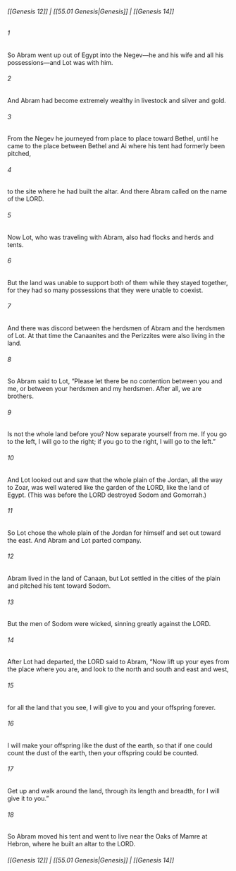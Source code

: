 
###### [[Genesis 12]] | [[55.01 Genesis|Genesis]] | [[Genesis 14]]

###### 1
So Abram went up out of Egypt into the Negev—he and his wife and all his possessions—and Lot was with him.
###### 2
And Abram had become extremely wealthy in livestock and silver and gold.
###### 3
From the Negev he journeyed from place to place toward Bethel, until he came to the place between Bethel and Ai where his tent had formerly been pitched,
###### 4
to the site where he had built the altar. And there Abram called on the name of the LORD.
###### 5
Now Lot, who was traveling with Abram, also had flocks and herds and tents.
###### 6
But the land was unable to support both of them while they stayed together, for they had so many possessions that they were unable to coexist.
###### 7
And there was discord between the herdsmen of Abram and the herdsmen of Lot. At that time the Canaanites and the Perizzites were also living in the land.
###### 8
So Abram said to Lot, “Please let there be no contention between you and me, or between your herdsmen and my herdsmen. After all, we are brothers.
###### 9
Is not the whole land before you? Now separate yourself from me. If you go to the left, I will go to the right; if you go to the right, I will go to the left.”
###### 10
And Lot looked out and saw that the whole plain of the Jordan, all the way to Zoar, was well watered like the garden of the LORD, like the land of Egypt. (This was before the LORD destroyed Sodom and Gomorrah.)
###### 11
So Lot chose the whole plain of the Jordan for himself and set out toward the east. And Abram and Lot parted company.
###### 12
Abram lived in the land of Canaan, but Lot settled in the cities of the plain and pitched his tent toward Sodom.
###### 13
But the men of Sodom were wicked, sinning greatly against the LORD.
###### 14
After Lot had departed, the LORD said to Abram, “Now lift up your eyes from the place where you are, and look to the north and south and east and west,
###### 15
for all the land that you see, I will give to you and your offspring forever.
###### 16
I will make your offspring like the dust of the earth, so that if one could count the dust of the earth, then your offspring could be counted.
###### 17
Get up and walk around the land, through its length and breadth, for I will give it to you.”
###### 18
So Abram moved his tent and went to live near the Oaks of Mamre at Hebron, where he built an altar to the LORD.

###### [[Genesis 12]] | [[55.01 Genesis|Genesis]] | [[Genesis 14]]
